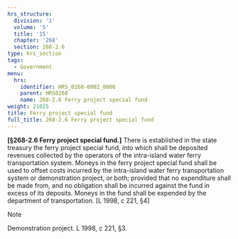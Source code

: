 ```yaml
---
hrs_structure:
  division: '1'
  volume: '5'
  title: '15'
  chapter: '268'
  section: 268-2.6
type: hrs_section
tags:
  - Government
menu:
  hrs:
    identifier: HRS_0268-0002_0006
    parent: HRS0268
    name: 268-2.6 Ferry project special fund
weight: 21025
title: Ferry project special fund
full_title: 268-2.6 Ferry project special fund
---
```

**[§268-2.6 Ferry project special fund.]** There is established in the state treasury the ferry project special fund, into which shall be deposited revenues collected by the operators of the intra-island water ferry transportation system. Moneys in the ferry project special fund shall be used to offset costs incurred by the intra-island water ferry transportation system or demonstration project, or both; provided that no expenditure shall be made from, and no obligation shall be incurred against the fund in excess of its deposits. Moneys in the fund shall be expended by the department of transportation. [L 1998, c 221, §4]

Note

Demonstration project. L 1998, c 221, §3.